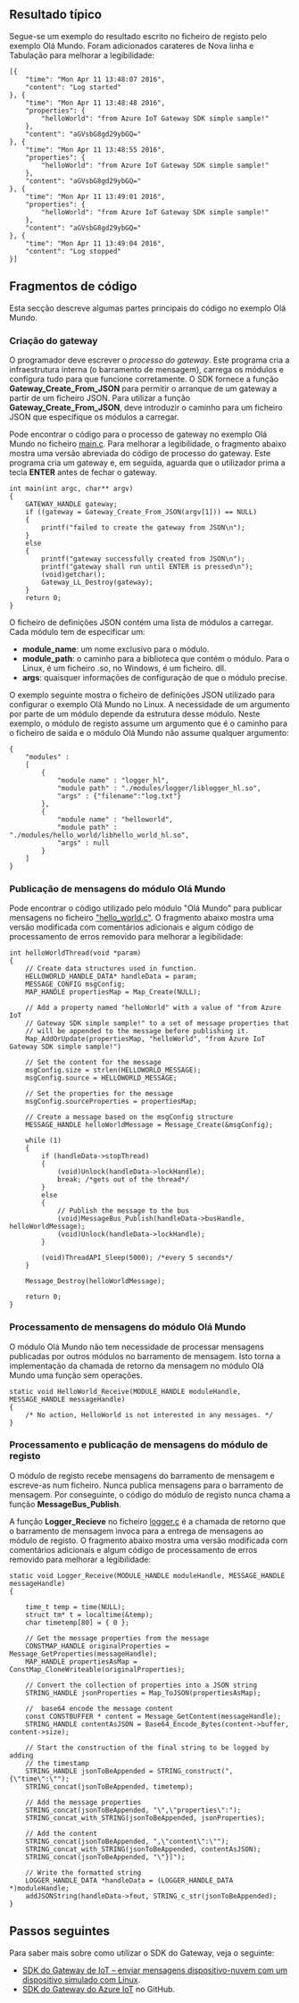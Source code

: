 ## Resultado típico

Segue-se um exemplo do resultado escrito no ficheiro de registo pelo exemplo Olá Mundo. Foram adicionados carateres de Nova linha e Tabulação para melhorar a legibilidade:

```
[{
    "time": "Mon Apr 11 13:48:07 2016",
    "content": "Log started"
}, {
    "time": "Mon Apr 11 13:48:48 2016",
    "properties": {
        "helloWorld": "from Azure IoT Gateway SDK simple sample!"
    },
    "content": "aGVsbG8gd29ybGQ="
}, {
    "time": "Mon Apr 11 13:48:55 2016",
    "properties": {
        "helloWorld": "from Azure IoT Gateway SDK simple sample!"
    },
    "content": "aGVsbG8gd29ybGQ="
}, {
    "time": "Mon Apr 11 13:49:01 2016",
    "properties": {
        "helloWorld": "from Azure IoT Gateway SDK simple sample!"
    },
    "content": "aGVsbG8gd29ybGQ="
}, {
    "time": "Mon Apr 11 13:49:04 2016",
    "content": "Log stopped"
}]
```

## Fragmentos de código

Esta secção descreve algumas partes principais do código no exemplo Olá Mundo.

### Criação do gateway

O programador deve escrever o *processo do gateway*. Este programa cria a infraestrutura interna (o barramento de mensagem), carrega os módulos e configura tudo para que funcione corretamente. O SDK fornece a função **Gateway_Create_From_JSON** para permitir o arranque de um gateway a partir de um ficheiro JSON. Para utilizar a função **Gateway_Create_From_JSON**, deve introduzir o caminho para um ficheiro JSON que especifique os módulos a carregar. 

Pode encontrar o código para o processo de gateway no exemplo Olá Mundo no ficheiro [main.c][lnk-main-c]. Para melhorar a legibilidade, o fragmento abaixo mostra uma versão abreviada do código de processo do gateway. Este programa cria um gateway e, em seguida, aguarda que o utilizador prima a tecla **ENTER** antes de fechar o gateway. 

```
int main(int argc, char** argv)
{
    GATEWAY_HANDLE gateway;
    if ((gateway = Gateway_Create_From_JSON(argv[1])) == NULL)
    {
        printf("failed to create the gateway from JSON\n");
    }
    else
    {
        printf("gateway successfully created from JSON\n");
        printf("gateway shall run until ENTER is pressed\n");
        (void)getchar();
        Gateway_LL_Destroy(gateway);
    }
    return 0;
}
```

O ficheiro de definições JSON contém uma lista de módulos a carregar. Cada módulo tem de especificar um:

- **module_name**: um nome exclusivo para o módulo.
- **module_path**: o caminho para a biblioteca que contém o módulo. Para o Linux, é um ficheiro .so, no Windows, é um ficheiro. dll.
- **args**: quaisquer informações de configuração de que o módulo precise.

O exemplo seguinte mostra o ficheiro de definições JSON utilizado para configurar o exemplo Olá Mundo no Linux. A necessidade de um argumento por parte de um módulo depende da estrutura desse módulo. Neste exemplo, o módulo de registo assume um argumento que é o caminho para o ficheiro de saída e o módulo Olá Mundo não assume qualquer argumento:

```
{
    "modules" :
    [ 
        {
            "module name" : "logger_hl",
            "module path" : "./modules/logger/liblogger_hl.so",
            "args" : {"filename":"log.txt"}
        },
        {
            "module name" : "helloworld",
            "module path" : "./modules/hello_world/libhello_world_hl.so",
            "args" : null
        }
    ]
}
```

### Publicação de mensagens do módulo Olá Mundo

Pode encontrar o código utilizado pelo módulo "Olá Mundo" para publicar mensagens no ficheiro ["hello_world.c"][lnk-helloworld-c]. O fragmento abaixo mostra uma versão modificada com comentários adicionais e algum código de processamento de erros removido para melhorar a legibilidade:

```
int helloWorldThread(void *param)
{
    // Create data structures used in function.
    HELLOWORLD_HANDLE_DATA* handleData = param;
    MESSAGE_CONFIG msgConfig;
    MAP_HANDLE propertiesMap = Map_Create(NULL);
    
    // Add a property named "helloWorld" with a value of "from Azure IoT
    // Gateway SDK simple sample!" to a set of message properties that
    // will be appended to the message before publishing it. 
    Map_AddOrUpdate(propertiesMap, "helloWorld", "from Azure IoT Gateway SDK simple sample!")

    // Set the content for the message
    msgConfig.size = strlen(HELLOWORLD_MESSAGE);
    msgConfig.source = HELLOWORLD_MESSAGE;

    // Set the properties for the message
    msgConfig.sourceProperties = propertiesMap;
    
    // Create a message based on the msgConfig structure
    MESSAGE_HANDLE helloWorldMessage = Message_Create(&msgConfig);

    while (1)
    {
        if (handleData->stopThread)
        {
            (void)Unlock(handleData->lockHandle);
            break; /*gets out of the thread*/
        }
        else
        {
            // Publish the message to the bus
            (void)MessageBus_Publish(handleData->busHandle, helloWorldMessage);
            (void)Unlock(handleData->lockHandle);
        }

        (void)ThreadAPI_Sleep(5000); /*every 5 seconds*/
    }

    Message_Destroy(helloWorldMessage);

    return 0;
}
```

### Processamento de mensagens do módulo Olá Mundo

O módulo Olá Mundo não tem necessidade de processar mensagens publicadas por outros módulos no barramento de mensagem. Isto torna a implementação da chamada de retorno da mensagem no módulo Olá Mundo uma função sem operações.

```
static void HelloWorld_Receive(MODULE_HANDLE moduleHandle, MESSAGE_HANDLE messageHandle)
{
    /* No action, HelloWorld is not interested in any messages. */
}
```

### Processamento e publicação de mensagens do módulo de registo

O módulo de registo recebe mensagens do barramento de mensagem e escreve-as num ficheiro. Nunca publica mensagens para o barramento de mensagem. Por conseguinte, o código do módulo de registo nunca chama a função **MessageBus_Publish**.

A função **Logger_Recieve** no ficheiro [logger.c][lnk-logger-c] é a chamada de retorno que o barramento de mensagem invoca para a entrega de mensagens ao módulo de registo. O fragmento abaixo mostra uma versão modificada com comentários adicionais e algum código de processamento de erros removido para melhorar a legibilidade:

```
static void Logger_Receive(MODULE_HANDLE moduleHandle, MESSAGE_HANDLE messageHandle)
{

    time_t temp = time(NULL);
    struct tm* t = localtime(&temp);
    char timetemp[80] = { 0 };

    // Get the message properties from the message
    CONSTMAP_HANDLE originalProperties = Message_GetProperties(messageHandle); 
    MAP_HANDLE propertiesAsMap = ConstMap_CloneWriteable(originalProperties);

    // Convert the collection of properties into a JSON string
    STRING_HANDLE jsonProperties = Map_ToJSON(propertiesAsMap);

    //  base64 encode the message content
    const CONSTBUFFER * content = Message_GetContent(messageHandle);
    STRING_HANDLE contentAsJSON = Base64_Encode_Bytes(content->buffer, content->size);

    // Start the construction of the final string to be logged by adding
    // the timestamp
    STRING_HANDLE jsonToBeAppended = STRING_construct(",{\"time\":\"");
    STRING_concat(jsonToBeAppended, timetemp);

    // Add the message properties
    STRING_concat(jsonToBeAppended, "\",\"properties\":"); 
    STRING_concat_with_STRING(jsonToBeAppended, jsonProperties);

    // Add the content
    STRING_concat(jsonToBeAppended, ",\"content\":\"");
    STRING_concat_with_STRING(jsonToBeAppended, contentAsJSON);
    STRING_concat(jsonToBeAppended, "\"}]");

    // Write the formatted string
    LOGGER_HANDLE_DATA *handleData = (LOGGER_HANDLE_DATA *)moduleHandle;
    addJSONString(handleData->fout, STRING_c_str(jsonToBeAppended);
}
```

## Passos seguintes

Para saber mais sobre como utilizar o SDK do Gateway, veja o seguinte:

- [SDK do Gateway de IoT – enviar mensagens dispositivo-nuvem com um dispositivo simulado com Linux][lnk-gateway-simulated].
- [SDK do Gateway do Azure IoT][lnk-gateway-sdk] no GitHub.

<!-- Links -->
[lnk-main-c]: https://github.com/Azure/azure-iot-gateway-sdk/blob/master/samples/hello_world/src/main.c
[lnk-helloworld-c]: https://github.com/Azure/azure-iot-gateway-sdk/blob/master/modules/hello_world/src/hello_world.c
[lnk-logger-c]: https://github.com/Azure/azure-iot-gateway-sdk/blob/master/modules/logger/src/logger.c
[lnk-gateway-sdk]: https://github.com/Azure/azure-iot-gateway-sdk/
[lnk-gateway-simulated]: ../articles/iot-hub/iot-hub-linux-gateway-sdk-simulated-device.md


<!--HONumber=Aug16_HO1-->


